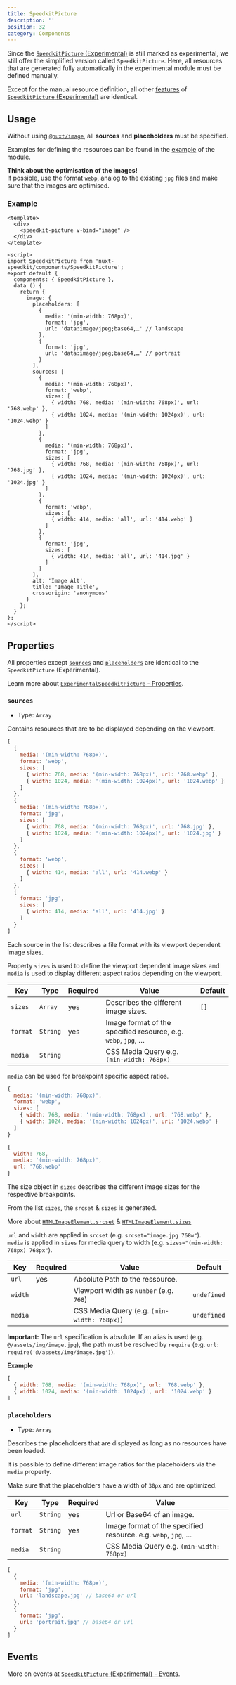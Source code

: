 ```yaml
---
title: SpeedkitPicture
description: ''
position: 32
category: Components
---
```


Since the [`SpeedkitPicture` (Experimental)](/components/experimental-speedkit-picture) is still marked as experimental, we still offer the simplified version called `SpeedkitPicture`. Here, all resources that are generated fully automatically in the experimental module must be defined manually.

Except for the manual resource definition, all other [features](/components/experimental-speedkit-picture#features) of [`SpeedkitPicture` (Experimental)](/components/experimental-speedkit-picture) are identical.

## Usage

Without using [`@nuxt/image`](https://image.nuxtjs.org/), all **sources** and **placeholders** must be specified.

Examples for defining the resources can be found in the [example](https://github.com/GrabarzUndPartner/nuxt-speedkit/blob/main/example/pages/index.vue) of the module.

<alert>**Think about the optimisation of the images!**<br> If possible, use the format `webp`, analog to the existing `jpg` files and make sure that the images are optimised.
</alert>

### Example

````vue
<template>
  <div>
    <speedkit-picture v-bind="image" />
  </div>
</template>

<script>
import SpeedkitPicture from 'nuxt-speedkit/components/SpeedkitPicture';
export default {
  components: { SpeedkitPicture },
  data () {
    return {
      image: {
        placeholders: [
          {
            media: '(min-width: 768px)',
            format: 'jpg',
            url: 'data:image/jpeg;base64,…' // landscape
          },
          {
            format: 'jpg',
            url: 'data:image/jpeg;base64,…' // portrait
          }
        ],
        sources: [
          {
            media: '(min-width: 768px)',
            format: 'webp',
            sizes: [
              { width: 768, media: '(min-width: 768px)', url: '768.webp' },
              { width: 1024, media: '(min-width: 1024px)', url: '1024.webp' }
            ]
          },
          {
            media: '(min-width: 768px)',
            format: 'jpg',
            sizes: [
              { width: 768, media: '(min-width: 768px)', url: '768.jpg' },
              { width: 1024, media: '(min-width: 1024px)', url: '1024.jpg' }
            ]
          },
          {
            format: 'webp',
            sizes: [
              { width: 414, media: 'all', url: '414.webp' }
            ]
          },
          {
            format: 'jpg',
            sizes: [
              { width: 414, media: 'all', url: '414.jpg' }
            ]
          }
        ],
        alt: 'Image Alt',
        title: 'Image Title',
        crossorigin: 'anonymous'
      }
    };
  }
};
</script>
````
## Properties

All properties except [`sources`](/components/speedkit-picture#sources) and [`placeholders`](/components/speedkit-picture#placeholders) are identical to the `SpeedkitPicture` (Experimental).

Learn more about [`ExperimentalSpeedkitPicture` - Properties](/components/experimental-speedkit-picture#properties).

### `sources`
- Type: `Array`

Contains resources that are to be displayed depending on the viewport.

````js
[
  {
    media: '(min-width: 768px)',
    format: 'webp',
    sizes: [
      { width: 768, media: '(min-width: 768px)', url: '768.webp' },
      { width: 1024, media: '(min-width: 1024px)', url: '1024.webp' }
    ]
  },
  {
    media: '(min-width: 768px)',
    format: 'jpg',
    sizes: [
      { width: 768, media: '(min-width: 768px)', url: '768.jpg' },
      { width: 1024, media: '(min-width: 1024px)', url: '1024.jpg' }
    ]
  },
  {
    format: 'webp',
    sizes: [
      { width: 414, media: 'all', url: '414.webp' }
    ]
  },
  {
    format: 'jpg',
    sizes: [
      { width: 414, media: 'all', url: '414.jpg' }
    ]
  }
]
````

Each source in the list describes a file format with its viewport dependent image sizes.

Property `sizes` is used to define the viewport dependent image sizes and `media` is used to display different aspect ratios depending on the viewport.  



| Key      | Type     | Required | Value                                                         | Default |
| -------- | -------- | -------- | ------------------------------------------------------------- | ------- |
| `sizes`  | `Array`  | yes      | Describes the different image sizes.                          | `[]`    |
| `format` | `String` | yes      | Image format of the specified resource, e.g. `webp`, `jpg`, … |         |
| `media`  | `String` |          | CSS Media Query e.g. `(min-width: 768px)`                     |         |


<alert>`media` can be used for breakpoint specific aspect ratios.</alert>


````js
{
  media: '(min-width: 768px)',
  format: 'webp',
  sizes: [
    { width: 768, media: '(min-width: 768px)', url: '768.webp' },
    { width: 1024, media: '(min-width: 1024px)', url: '1024.webp' }
  ]
}
````

````js
{ 
  width: 768, 
  media: '(min-width: 768px)', 
  url: '768.webp' 
}
````
The size object in `sizes` describes the different image sizes for the respective breakpoints.

From the list `sizes`, the `srcset` & `sizes` is generated.

More about [`HTMLImageElement.srcset`](https://developer.mozilla.org/en-US/docs/Web/API/HTMLImageElement/srcset) & [`HTMLImageElement.sizes`](https://developer.mozilla.org/en-US/docs/Web/API/HTMLImageElement/sizes)


`url` and `width` are applied in `srcset` (e.g. `srcset="image.jpg 768w"`).  
`media` is applied in `sizes` for media query to width (e.g. `sizes="(min-width: 768px) 768px"`). 

| Key     | Required | Value                                       | Default     |
| ------- | -------- | ------------------------------------------- | ----------- |
| `url`   | yes      | Absolute Path to the ressource.             |             |
| `width` |          | Viewport width as `Number` (e.g. `768`)     | `undefined` |
| `media` |          | CSS Media Query (e.g. `(min-width: 768px)`) | `undefined` |

<alert>**Important:** The `url` specification is absolute. If an alias is used (e.g. `@/assets/img/image.jpg`), the path must be resolved by `require` (e.g. `url: require('@/assets/img/image.jpg')`).</alert>

**Example**

````js
[
  { width: 768, media: '(min-width: 768px)', url: '768.webp' },
  { width: 1024, media: '(min-width: 1024px)', url: '1024.webp' }
]
````

### `placeholders`
- Type: `Array`

Describes the placeholders that are displayed as long as no resources have been loaded.

It is possible to define different image ratios for the placeholders via the `media` property.

<alert type="warning">Make sure that the placeholders have a width of `30px` and are optimized.</alert>


| Key      | Type     | Required | Value                                                         |
| -------- | -------- | -------- | ------------------------------------------------------------- |
| `url`    | `String` | yes      | Url or Base64 of an image.                                    |
| `format` | `String` | yes      | Image format of the specified resource. e.g. `webp`, `jpg`, … |
| `media`  | `String` |          | CSS Media Query e.g. `(min-width: 768px)`                     |

````js
[
  {
    media: '(min-width: 768px)',
    format: 'jpg',
    url: 'landscape.jpg' // base64 or url
  },
  {
    format: 'jpg',
    url: 'portrait.jpg' // base64 or url
  }
]
````

## Events

More on events at [`SpeedkitPicture` (Experimental) - Events](/components/experimental-speedkit-picture#events).

